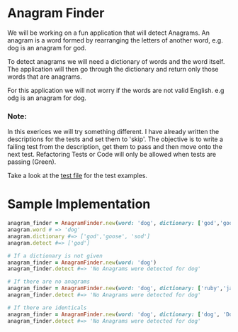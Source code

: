 # Anagram Finder

We will be working on a fun application that will detect Anagrams.
An anagram is a word formed by rearranging the letters of another word,
e.g. dog is an anagram for god.

To detect anagrams we will need a dictionary of words and the word itself.
The application will then go through the dictionary and return only those
words that are anagrams.

For this application we will not worry if the words are not valid English. e.g odg
is an anagram for dog.

### Note:
In this exerices we will try something different. I have already written the descriptions
for the tests and set them to 'skip'. The objective is to write a failing test from the
description, get them to pass and then move onto the next test. Refactoring Tests or Code
will only be allowed when tests are passing (Green).

Take a look at the [test file](https://github.com/orlandorubydojo/anagram_finder/blob/master/test/anagram_finder_test.rb) for the test examples.

# Sample Implementation

```ruby
anagram_finder = AnagramFinder.new(word: 'dog', dictionary: ['god','goose', 'sod'])
anagram.word # => 'dog'
anagram.dictionary #=> ['god','goose', 'sod']
anagram.detect #=> ['god']

# If a dictionary is not given
anagram_finder = AnagramFinder.new(word: 'dog')
anagram_finder.detect #=> 'No Anagrams were detected for dog'

# If there are no anagrams
anagram_finder = AnagramFinder.new(word: 'dog', dictionary: ['ruby','javascript', 'swift'])
anagram_finder.detect #=> 'No Anagrams were detected for dog'

# If there are identicals
anagram_finder = AnagramFinder.new(word: 'dog', dictionary: ['dog', 'Dog'])
anagram_finder.detect #=> 'No Anagrams were detected for dog'

```
